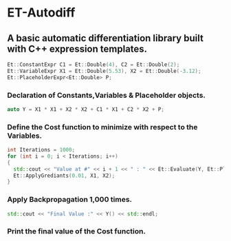 # ET-Autodiff

## A basic automatic differentiation library built with C++ expression templates.

 ```cpp
Et::ConstantExpr C1 = Et::Double(4), C2 = Et::Double(2);
Et::VariableExpr X1 = Et::Double(5.53), X2 = Et::Double(-3.12);
Et::PlaceholderExpr<Et::Double> P;
 ```

### Declaration of Constants,Variables & Placeholder objects.

```cpp
auto Y = X1 * X1 + X2 * X2 + C1 * X1 + C2 * X2 + P;
```

### Define the Cost function to minimize with respect to the Variables.

```cpp
int Iterations = 1000;
for (int i = 0; i < Iterations; i++)
{
  std::cout << "Value at #" << i + 1 << " : " << Et::Evaluate(Y, Et::PlFeed(P, -6.3)) << std::endl;
  Et::ApplyGrediants(0.01, X1, X2);
}
```

### Apply Backpropagation 1,000 times.

```cpp
std::cout << "Final Value :" << Y() << std::endl;
```

### Print the final value of the Cost function.
